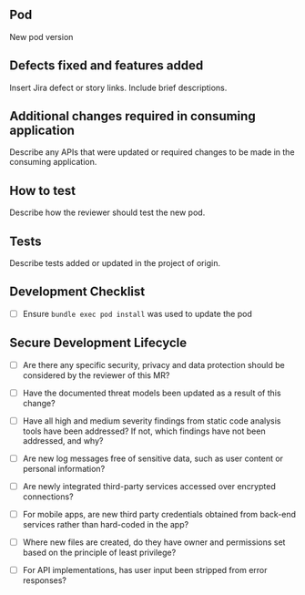 ## Pod
New pod version

## Defects fixed and features added
Insert Jira defect or story links. Include brief descriptions.

## Additional changes required in consuming application
Describe any APIs that were updated or required changes to be made in
the consuming application.

## How to test
Describe how the reviewer should test the new pod.

## Tests
Describe tests added or updated in the project of origin.

## Development Checklist

- [ ] Ensure `bundle exec pod install` was used to update the pod

## Secure Development Lifecycle

- [ ] Are there any specific security, privacy and data protection should be considered by the reviewer of this MR?


- [ ] Have the documented threat models been updated as a result of this change? 


- [ ] Have all high and medium severity findings from static code analysis tools have been addressed?  If not, which findings have not been addressed, and why?


- [ ] Are new log messages free of sensitive data, such as user content or personal information?


- [ ] Are newly integrated third-party services accessed over encrypted connections?


- [ ] For mobile apps, are new third party credentials obtained from back-end services rather than hard-coded in the app?


- [ ] Where new files are created, do they have owner and permissions set based on the principle of least privilege?


- [ ] For API implementations, has user input been stripped from error responses?
